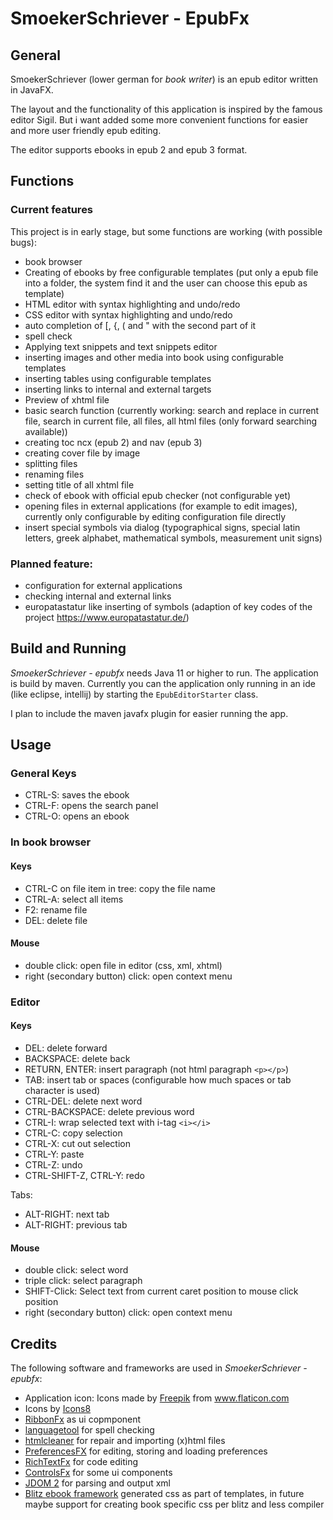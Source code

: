 # SmoekerSchriever - EpubFx
## General
SmoekerSchriever (lower german for _book writer_) is an epub editor written in JavaFX.

The layout and the functionality of this application is inspired by the famous editor Sigil. But i want added some more convenient functions for easier and more user friendly epub editing. 

The editor supports ebooks in epub 2 and epub 3 format. 

## Functions
### Current features
This project is in early stage, but some functions are working (with possible bugs):

- book browser
- Creating of ebooks by free configurable templates (put only a epub file into a folder, the system find it and the user can choose this epub as template)
- HTML editor with syntax highlighting and undo/redo
- CSS editor with syntax highlighting and undo/redo
- auto completion of [, {, ( and " with the second part of it
- spell check
- Applying text snippets and text snippets editor  
- inserting images and other media into book using configurable templates 
- inserting tables using configurable templates
- inserting links to internal and external targets
- Preview of xhtml file
- basic search function (currently working: search and replace in current file, search in current file, all files, all html files (only forward searching available))
- creating toc ncx (epub 2) and nav (epub 3)
- creating cover file by image
- splitting files
- renaming files
- setting title of all xhtml file
- check of ebook with official epub checker (not configurable yet)
- opening files in external applications (for example to edit images), currently only configurable by editing configuration file directly
- insert special symbols via dialog (typographical signs, special latin letters, greek alphabet, mathematical symbols, measurement unit signs)

### Planned feature:
- configuration for external applications
- checking internal and external links
- europatastatur like inserting of symbols (adaption of key codes of the project https://www.europatastatur.de/)

## Build and Running

*SmoekerSchriever - epubfx* needs Java 11 or higher to run. The application is build by maven. Currently you can the application only running in an ide (like eclipse, intellij) by starting the `EpubEditorStarter` class. 

I plan to include the maven javafx plugin for easier running the app.  

## Usage
### General Keys
- CTRL-S: saves the ebook
- CTRL-F: opens the search panel
- CTRL-O: opens an ebook

### In book browser
#### Keys 
- CTRL-C on file item in tree: copy the file name
- CTRL-A: select all items
- F2: rename file
- DEL: delete file

#### Mouse
- double click: open file in editor (css, xml, xhtml)
- right (secondary button) click: open context menu  

### Editor 
#### Keys 
- DEL: delete forward
- BACKSPACE: delete back
- RETURN, ENTER: insert paragraph (not html paragraph `<p></p>`)
- TAB: insert tab or spaces (configurable how much spaces or tab character is used)
- CTRL-DEL: delete next word
- CTRL-BACKSPACE: delete previous word
- CTRL-I: wrap selected text with i-tag `<i></i>`
- CTRL-C: copy selection 
- CTRL-X: cut out selection
- CTRL-Y: paste
- CTRL-Z: undo
- CTRL-SHIFT-Z, CTRL-Y: redo

Tabs:
- ALT-RIGHT: next tab
- ALT-RIGHT: previous tab 

#### Mouse
- double click: select word
- triple click: select paragraph  
- SHIFT-Click: Select text from current caret position to mouse click position
- right (secondary button) click: open context menu

## Credits
The following software and frameworks are used in *SmoekerSchriever - epubfx*:
* Application icon: Icons made by <a href="https://www.flaticon.com/authors/freepik" title="Freepik">Freepik</a> from <a href="https://www.flaticon.com/"             title="Flaticon">www.flaticon.com</a>
* Icons by [Icons8](https://icons8.com)
* [RibbonFx](https://pixelduke.com/fxribbon/) as ui copmponent 
* [languagetool](http://languagetool.org) for spell checking
* [htmlcleaner](https://sourceforge.net/projects/htmlcleaner/) for repair and importing (x)html files
* [PreferencesFX](https://github.com/dlsc-software-consulting-gmbh/PreferencesFX) for editing, storing and loading preferences
* [RichTextFx](https://github.com/FXMisc/RichTextFX) for code editing  
* [ControlsFx](https://github.com/controlsfx/controlsfx) for some ui components
* [JDOM 2](http://jdom.org/) for parsing and output xml
* [Blitz ebook framework](https://github.com/FriendsOfEpub/Blitz) generated css as part of templates, in future maybe support for creating book specific css per blitz and less compiler 



